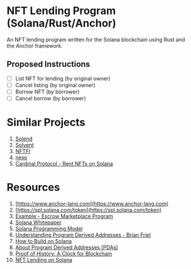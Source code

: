 # NFT Lending Program (Solana/Rust/Anchor)

An NFT lending program written for the Solana blockchain using Rust and the Anchor framework.


## Proposed Instructions
- [ ] List NFT for lending (by original owner)
- [ ] Cancel listing (by original owner)
- [ ] Borrow NFT (by borrower)
- [ ] Cancel borrow (by borrower)

# Similar Projects
1. [Solend](https://solend.fi)
2. [Solvent](https://solvent.xyz)
3. [NFTFI](https://www.nftfi.com)
4. [nexo](https://nexo.io/nft-lending)
5. [Cardinal Protocol - Rent NFTs on Solana](https://www.cardinal.so)

# Resources
1. [https://www.anchor-lang.com](https://www.anchor-lang.com)
2. [https://spl.solana.com/token](https://spl.solana.com/token)
3. [Example - Escrow Marketplace Program](https://github.com/MetacampDAO/escrow-marketplace-program)
4. [Solana Whitepaper](https://solana.com/solana-whitepaper.pdf)
5. [Solana Programming Model](https://docs.solana.com/developing/programming-model/overview)
6. [Understanding Program Derived Addresses - Brian Friel](https://www.brianfriel.xyz/understanding-program-derived-addresses/)
7. [How to Build on Solana](https://www.brianfriel.xyz/learning-how-to-build-on-solana/)
8. [About Program Derived Addresses (PDAs)](https://solanacookbook.com/core-concepts/pdas.html#facts)
9. [Proof of History: A Clock for Blockchain](https://medium.com/solana-labs/proof-of-history-a-clock-for-blockchain-cf47a61a9274)
10. [NFT Lending on Solana](https://blog.solend.fi/nft-lending-on-solana-d7da7d54cc72?gi=1b6f0523d26c)